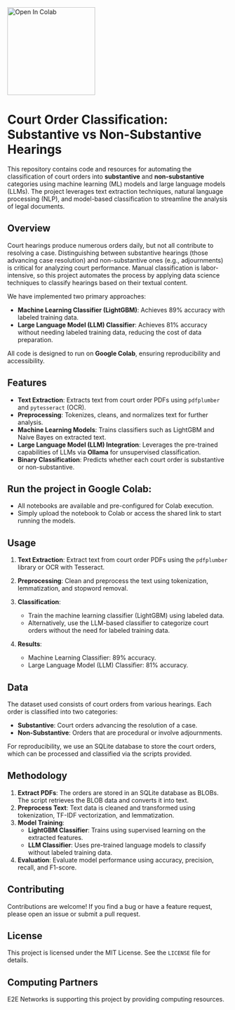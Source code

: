 <a href="https://colab.research.google.com/github/xKDR/order_substantive_classification/blob/main/whether_substantive.ipynb" target="_parent">
    <img src="https://colab.research.google.com/assets/colab-badge.svg" alt="Open In Colab" width="200"/>
</a>



# Court Order Classification: Substantive vs Non-Substantive Hearings

This repository contains code and resources for automating the classification of court orders into **substantive** and **non-substantive** categories using machine learning (ML) models and large language models (LLMs). The project leverages text extraction techniques, natural language processing (NLP), and model-based classification to streamline the analysis of legal documents.

## Overview

Court hearings produce numerous orders daily, but not all contribute to resolving a case. Distinguishing between substantive hearings (those advancing case resolution) and non-substantive ones (e.g., adjournments) is critical for analyzing court performance. Manual classification is labor-intensive, so this project automates the process by applying data science techniques to classify hearings based on their textual content.

We have implemented two primary approaches:
- **Machine Learning Classifier (LightGBM)**: Achieves 89% accuracy with labeled training data.
- **Large Language Model (LLM) Classifier**: Achieves 81% accuracy without needing labeled training data, reducing the cost of data preparation.

All code is designed to run on **Google Colab**, ensuring reproducibility and accessibility.

## Features

- **Text Extraction**: Extracts text from court order PDFs using `pdfplumber` and `pytesseract` (OCR).
- **Preprocessing**: Tokenizes, cleans, and normalizes text for further analysis.
- **Machine Learning Models**: Trains classifiers such as LightGBM and Naive Bayes on extracted text.
- **Large Language Model (LLM) Integration**: Leverages the pre-trained capabilities of LLMs via **Ollama** for unsupervised classification.
- **Binary Classification**: Predicts whether each court order is substantive or non-substantive.

## Run the project in **Google Colab**:
   - All notebooks are available and pre-configured for Colab execution.
   - Simply upload the notebook to Colab or access the shared link to start running the models.

## Usage

1. **Text Extraction**: Extract text from court order PDFs using the `pdfplumber` library or OCR with Tesseract.
   
2. **Preprocessing**: Clean and preprocess the text using tokenization, lemmatization, and stopword removal.

3. **Classification**:
   - Train the machine learning classifier (LightGBM) using labeled data.
   - Alternatively, use the LLM-based classifier to categorize court orders without the need for labeled training data.

4. **Results**:
   - Machine Learning Classifier: 89% accuracy.
   - Large Language Model (LLM) Classifier: 81% accuracy.

## Data

The dataset used consists of court orders from various hearings. Each order is classified into two categories:
- **Substantive**: Court orders advancing the resolution of a case.
- **Non-Substantive**: Orders that are procedural or involve adjournments.

For reproducibility, we use an SQLite database to store the court orders, which can be processed and classified via the scripts provided.

## Methodology

1. **Extract PDFs**: The orders are stored in an SQLite database as BLOBs. The script retrieves the BLOB data and converts it into text.
2. **Preprocess Text**: Text data is cleaned and transformed using tokenization, TF-IDF vectorization, and lemmatization.
3. **Model Training**: 
   - **LightGBM Classifier**: Trains using supervised learning on the extracted features.
   - **LLM Classifier**: Uses pre-trained language models to classify without labeled training data.
4. **Evaluation**: Evaluate model performance using accuracy, precision, recall, and F1-score.

## Contributing

Contributions are welcome! If you find a bug or have a feature request, please open an issue or submit a pull request.

## License

This project is licensed under the MIT License. See the `LICENSE` file for details.

## Computing Partners

E2E Networks is supporting this project by providing computing resources. 
